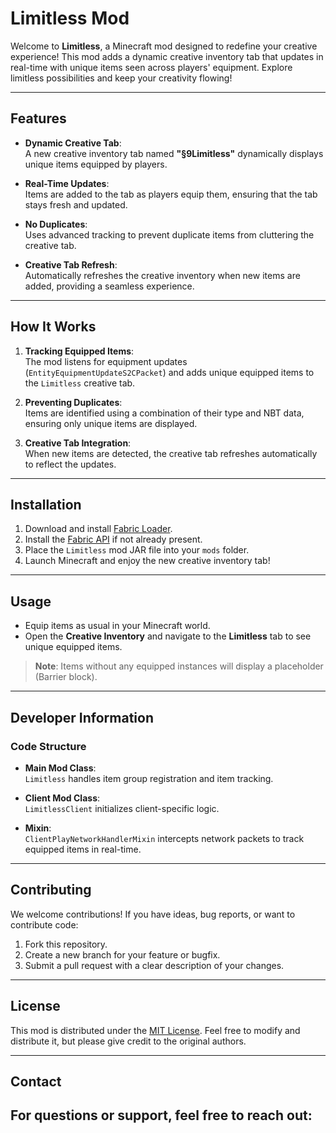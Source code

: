 # Limitless Mod

Welcome to **Limitless**, a Minecraft mod designed to redefine your creative experience! This mod adds a dynamic creative inventory tab that updates in real-time with unique items seen across players' equipment. Explore limitless possibilities and keep your creativity flowing!

---

## Features

- **Dynamic Creative Tab**:  
  A new creative inventory tab named **"§9Limitless"** dynamically displays unique items equipped by players.

- **Real-Time Updates**:  
  Items are added to the tab as players equip them, ensuring that the tab stays fresh and updated.

- **No Duplicates**:  
  Uses advanced tracking to prevent duplicate items from cluttering the creative tab.

- **Creative Tab Refresh**:  
  Automatically refreshes the creative inventory when new items are added, providing a seamless experience.

---

## How It Works

1. **Tracking Equipped Items**:  
   The mod listens for equipment updates (`EntityEquipmentUpdateS2CPacket`) and adds unique equipped items to the `Limitless` creative tab.

2. **Preventing Duplicates**:  
   Items are identified using a combination of their type and NBT data, ensuring only unique items are displayed.

3. **Creative Tab Integration**:  
   When new items are detected, the creative tab refreshes automatically to reflect the updates.

---

## Installation

1. Download and install [Fabric Loader](https://fabricmc.net/).
2. Install the [Fabric API](https://modrinth.com/mod/fabric-api) if not already present.
3. Place the `Limitless` mod JAR file into your `mods` folder.
4. Launch Minecraft and enjoy the new creative inventory tab!

---

## Usage

- Equip items as usual in your Minecraft world.  
- Open the **Creative Inventory** and navigate to the **Limitless** tab to see unique equipped items.

> **Note**: Items without any equipped instances will display a placeholder (Barrier block).

---

## Developer Information

### Code Structure

- **Main Mod Class**:  
  `Limitless` handles item group registration and item tracking.

- **Client Mod Class**:  
  `LimitlessClient` initializes client-specific logic.

- **Mixin**:  
  `ClientPlayNetworkHandlerMixin` intercepts network packets to track equipped items in real-time.

---

## Contributing

We welcome contributions! If you have ideas, bug reports, or want to contribute code:
1. Fork this repository.
2. Create a new branch for your feature or bugfix.
3. Submit a pull request with a clear description of your changes.

---

## License

This mod is distributed under the [MIT License](LICENSE). Feel free to modify and distribute it, but please give credit to the original authors.

---

## Contact

For questions or support, feel free to reach out:
-
